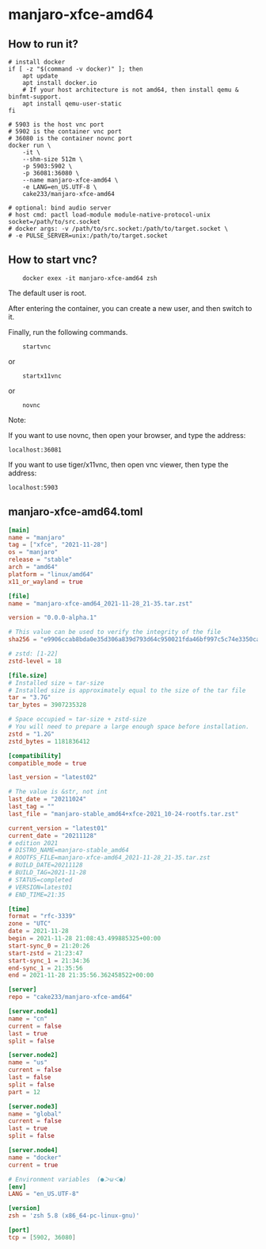 # manjaro-xfce-amd64

## How to run it?

```shell
# install docker
if [ -z "$(command -v docker)" ]; then
    apt update
    apt install docker.io
    # If your host architecture is not amd64, then install qemu & binfmt-support.
    apt install qemu-user-static
fi

# 5903 is the host vnc port
# 5902 is the container vnc port
# 36080 is the container novnc port
docker run \
    -it \
    --shm-size 512m \
    -p 5903:5902 \
    -p 36081:36080 \
    --name manjaro-xfce-amd64 \
    -e LANG=en_US.UTF-8 \
    cake233/manjaro-xfce-amd64

# optional: bind audio server
# host cmd: pactl load-module module-native-protocol-unix socket=/path/to/src.socket
# docker args: -v /path/to/src.socket:/path/to/target.socket \
# -e PULSE_SERVER=unix:/path/to/target.socket

```

## How to start vnc?

```shell
    docker exex -it manjaro-xfce-amd64 zsh
```

The default user is root.

After entering the container, you can create a new user, and then switch to it.

Finally, run the following commands.

```shell
    startvnc
```

or

```shell
    startx11vnc
```

or

```shell
    novnc
```

Note:

If you want to use novnc, then open your browser, and type the address:

```
localhost:36081
```

If you want to use tiger/x11vnc, then open vnc viewer, then type the address:

```
localhost:5903
```

## manjaro-xfce-amd64.toml

```toml
[main]
name = "manjaro"
tag = ["xfce", "2021-11-28"]
os = "manjaro"
release = "stable"
arch = "amd64"
platform = "linux/amd64"
x11_or_wayland = true

[file]
name = "manjaro-xfce-amd64_2021-11-28_21-35.tar.zst"

version = "0.0.0-alpha.1"

# This value can be used to verify the integrity of the file
sha256 = "e9906ccab8bda0e35d306a839d793d64c950021fda46bf997c5c74e3350ca1b9"

# zstd: [1-22]
zstd-level = 18

[file.size]
# Installed size ≈ tar-size
# Installed size is approximately equal to the size of the tar file
tar = "3.7G"
tar_bytes = 3907235328

# Space occupied ≈ tar-size + zstd-size
# You will need to prepare a large enough space before installation.
zstd = "1.2G"
zstd_bytes = 1181836412

[compatibility]
compatible_mode = true

last_version = "latest02"

# The value is &str, not int
last_date = "20211024"
last_tag = ""
last_file = "manjaro-stable_amd64+xfce-2021_10-24-rootfs.tar.zst"

current_version = "latest01"
current_date = "20211128"
# edition 2021
# DISTRO_NAME=manjaro-stable_amd64
# ROOTFS_FILE=manjaro-xfce-amd64_2021-11-28_21-35.tar.zst
# BUILD_DATE=20211128
# BUILD_TAG=2021-11-28
# STATUS=completed
# VERSION=latest01
# END_TIME=21:35

[time]
format = "rfc-3339"
zone = "UTC"
date = 2021-11-28
begin = 2021-11-28 21:08:43.499885325+00:00
start-sync_0 = 21:20:26
start-zstd = 21:23:47
start-sync_1 = 21:34:36
end-sync_1 = 21:35:56
end = 2021-11-28 21:35:56.362458522+00:00

[server]
repo = "cake233/manjaro-xfce-amd64"

[server.node1]
name = "cn"
current = false
last = true
split = false

[server.node2]
name = "us"
current = false
last = false
split = false
part = 12

[server.node3]
name = "global"
current = false
last = true
split = false

[server.node4]
name = "docker"
current = true

# Environment variables  (●＞ω＜●)
[env]
LANG = "en_US.UTF-8"

[version]
zsh = 'zsh 5.8 (x86_64-pc-linux-gnu)'

[port]
tcp = [5902, 36080]
```
